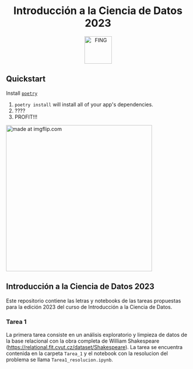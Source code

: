 <p align="center">
<h1 align="center"> Introducción a la Ciencia de Datos 2023 </h1>
</p>
<p align="center">
   <img src="https://www.fing.edu.uy/sites/default/files/inline-images/Logo_Fing%2BUdelar_horizontal_RGB.png" width="75" alt="FING">
</p>

## Quickstart

Install [`poetry`](https://python-poetry.org/docs/#osx--linux--bashonwindows-install-instructions)

1. `poetry install` will install all of your app's dependencies.
2. ????
3. PROFIT!!!

<img src="https://i.imgflip.com/5myrdu.jpg" width="400" title="made at imgflip.com"/>

## Introducción a la Ciencia de Datos 2023

Este repositorio contiene las letras y notebooks de las tareas propuestas para la edición 2023 del curso de Introducción a la Ciencia de Datos.

### Tarea 1

La primera tarea consiste en un análisis exploratorio y limpieza de datos de la base relacional con la obra completa de William Shakespeare (https://relational.fit.cvut.cz/dataset/Shakespeare). La tarea se encuentra contenida en la carpeta `Tarea_1` y el notebook con la resolucion del problema se llama `Tarea1_resolucion.ipynb`.
